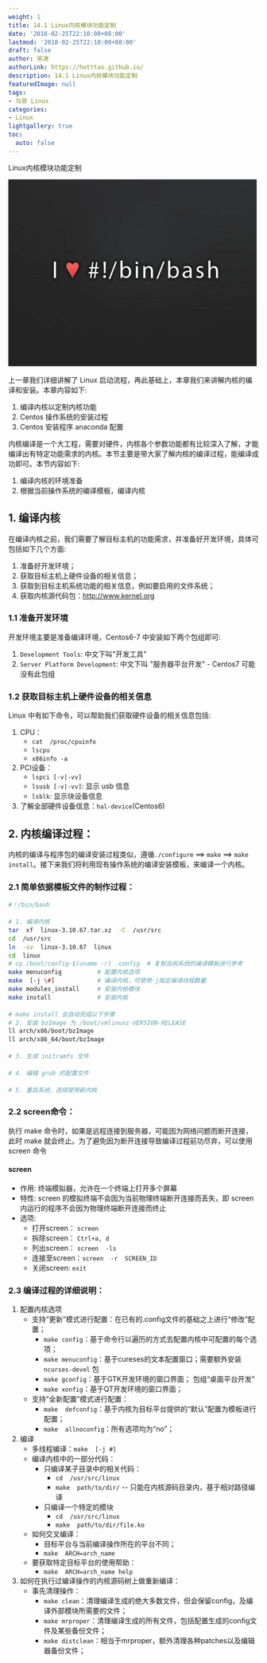 ```yaml
---
weight: 1
title: 14.1 Linux内核模块功能定制
date: '2018-02-25T22:10:00+08:00'
lastmod: '2018-02-25T22:10:00+08:00'
draft: false
author: 宋涛
authorLink: https://hotttao.github.io/
description: 14.1 Linux内核模块功能定制
featuredImage: null
tags:
- 马哥 Linux
categories:
- Linux
lightgallery: true
toc:
  auto: false
---
```


Linux内核模块功能定制

![linux-mt](/images/linux_mt/linux_mt.jpg)
<!-- more -->

上一章我们详细讲解了 Linux 启动流程，再此基础上，本章我们来讲解内核的编译和安装。本章内容如下:
1. 编译内核以定制内核功能
2. Centos 操作系统的安装过程
3. Centos 安装程序 anaconda 配置

内核编译是一个大工程，需要对硬件，内核各个参数功能都有比较深入了解，才能编译出有特定功能需求的内核。本节主要是带大家了解内核的编译过程，能编译成功即可。本节内容如下:
1. 编译内核的环境准备
2. 根据当前操作系统的编译模板，编译内核

## 1. 编译内核
在编译内核之前，我们需要了解目标主机的功能需求，并准备好开发环境，具体可包括如下几个方面:
1. 准备好开发环境；
2. 获取目标主机上硬件设备的相关信息；
3. 获取到目标主机系统功能的相关信息，例如要启用的文件系统；
4. 获取内核源代码包：http://www.kernel.org

### 1.1 准备开发环境
开发环境主要是准备编译环境，Centos6-7 中安装如下两个包组即可:
1. `Development Tools`: 中文下叫"开发工具"
2. `Server Platform Development`: 中文下叫 "服务器平台开发" - Centos7 可能没有此包组

### 1.2 获取目标主机上硬件设备的相关信息
Linux 中有如下命令，可以帮助我们获取硬件设备的相关信息包括:
1. CPU：
    - `cat  /proc/cpuinfo`
    - `lscpu`
    - `x86info -a`
2. PCI设备：
    - `lspci [-v|-vv]`
    - `lsusb [-v|-vv]`: 显示 usb 信息
    - `lsblk`: 显示块设备信息
3. 了解全部硬件设备信息：`hal-device`(Centos6)

## 2. 内核编译过程：
内核的编译与程序包的编译安装过程类似，遵循`./configure` ==> `make` ==> `make install`。接下来我们将利用现有操作系统的编译安装模板，来编译一个内核。

### 2.1 简单依据模板文件的制作过程：
```bash
#！/bin/bash

# 1. 编译内核
tar  xf  linux-3.10.67.tar.xz  -C  /usr/src
cd  /usr/src
ln  -sv  linux-3.10.67  linux
cd  linux
# cp /boot/config-$(uname -r) .config  # 复制当前系统的编译模板进行参考
make menuconfig          # 配置内核选项
make  [-j \#]            # 编译内核，可使用-j指定编译线程数量
make modules_install     # 安装内核模块
make install             # 安装内核

# make install 会自动完成以下步骤
# 2. 安装 bzImage 为 /boot/vmlinuxz-VERSION-RELEASE
ll arch/x86/boot/bzImage
ll arch/x86_64/boot/bzImage

# 3. 生成 initramfs 文件

# 4. 编辑 grub 的配置文件

# 5. 重启系统，选择使用新内核
```

### 2.2 screen命令：
执行 make 命令时，如果是远程连接到服务器，可能因为网络问题而断开连接，此时 make 就会终止。为了避免因为断开连接导致编译过程前功尽弃，可以使用 screen 命令

#### screen
- 作用: 终端模拟器，允许在一个终端上打开多个屏幕
- 特性: screen 的模拟终端不会因为当前物理终端断开连接而丢失，即 screen 内运行的程序不会因为物理终端断开连接而终止
- 选项:
    - 打开screen：  `screen`
    - 拆除screen：  `Ctrl+a, d`
    - 列出screen：  `screen  -ls`
    - 连接至screen：`screen  -r  SCREEN_ID`
    - 关闭screen:  `exit`

### 2.3 编译过程的详细说明：
1. 配置内核选项
    - 支持“更新”模式进行配置：在已有的.config文件的基础之上进行“修改”配置；
        - `make config`：基于命令行以遍历的方式去配置内核中可配置的每个选项；
        - `make menuconfig`：基于cureses的文本配置窗口；需要额外安装 `ncurses-devel` 包
        - `make gconfig`：基于GTK开发环境的窗口界面；  包组“桌面平台开发”
        - `make xonfig`：基于QT开发环境的窗口界面；
    - 支持“全新配置”模式进行配置：
        - `make  defconfig`：基于内核为目标平台提供的“默认”配置为模板进行配置；
        - `make  allnoconfig`：所有选项均为“no”；
2. 编译
    - 多线程编译：`make  [-j #]`
    - 编译内核中的一部分代码：
        - 只编译某子目录中的相关代码：
            - `cd  /usr/src/linux`
            - `make  path/to/dir/`  -- 只能在内核源码目录内，基于相对路径编译
        - 只编译一个特定的模块
            - `cd  /usr/src/linux`
            - `make  path/to/dir/file.ko`
    - 如何交叉编译：
        - 目标平台与当前编译操作所在的平台不同；
        - `make  ARCH=arch_name`
    - 要获取特定目标平台的使用帮助：                    
        - `make  ARCH=arch_name help`
3. 如何在执行过编译操作的内核源码树上做重新编译：
    - 事先清理操作：
        - `make clean`：清理编译生成的绝大多数文件，但会保留config，及编译外部模块所需要的文件；
        - `make mrproper`：清理编译生成的所有文件，包括配置生成的config文件及某些备份文件；
        - `make distclean`：相当于mrproper，额外清理各种patches以及编辑器备份文件；
